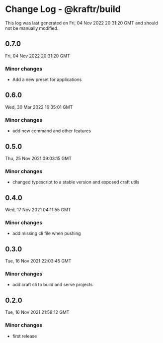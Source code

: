 # Change Log - @kraftr/build

This log was last generated on Fri, 04 Nov 2022 20:31:20 GMT and should not be manually modified.

## 0.7.0
Fri, 04 Nov 2022 20:31:20 GMT

### Minor changes

- Add a new preset for applications

## 0.6.0
Wed, 30 Mar 2022 16:35:01 GMT

### Minor changes

- add new command and other features

## 0.5.0
Thu, 25 Nov 2021 09:03:15 GMT

### Minor changes

- changed typescript to a stable version and exposed craft utils

## 0.4.0
Wed, 17 Nov 2021 04:11:55 GMT

### Minor changes

- add missing cli file when pushing

## 0.3.0
Tue, 16 Nov 2021 22:03:45 GMT

### Minor changes

- add craft cli to build and serve projects

## 0.2.0
Tue, 16 Nov 2021 21:58:12 GMT

### Minor changes

- first release


